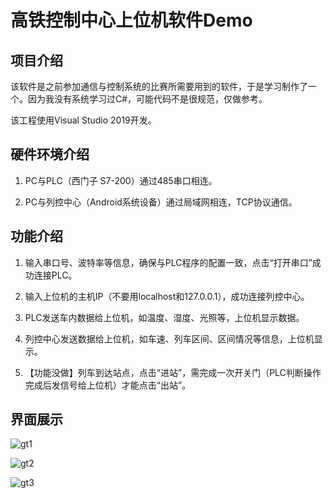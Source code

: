 # 高铁控制中心上位机软件Demo

## 项目介绍

该软件是之前参加通信与控制系统的比赛所需要用到的软件，于是学习制作了一个。因为我没有系统学习过C#，可能代码不是很规范，仅做参考。

该工程使用Visual Studio 2019开发。



## 硬件环境介绍

1. PC与PLC（西门子 S7-200）通过485串口相连。

2. PC与列控中心（Android系统设备）通过局域网相连，TCP协议通信。



## 功能介绍

1. 输入串口号、波特率等信息，确保与PLC程序的配置一致，点击“打开串口”成功连接PLC。

2. 输入上位机的主机IP（不要用localhost和127.0.0.1），成功连接列控中心。

3. PLC发送车内数据给上位机，如温度、湿度、光照等，上位机显示数据。

4. 列控中心发送数据给上位机，如车速、列车区间、区间情况等信息，上位机显示。

5. 【功能没做】列车到达站点，点击“进站”，需完成一次开关门（PLC判断操作完成后发信号给上位机）才能点击“出站”。



## 界面展示

![gt1](https://github.com/huanfenz/ControlCenter/assets/49386166/60f02841-c2e8-42ea-bb61-de3ea9bc8a0e)

![gt2](https://github.com/huanfenz/ControlCenter/assets/49386166/b5a710c6-7951-45cd-b8b7-5f3ce56e5453)

![gt3](https://github.com/huanfenz/ControlCenter/assets/49386166/43ed39b6-10f3-4e73-b189-8acebb35fd1f)



